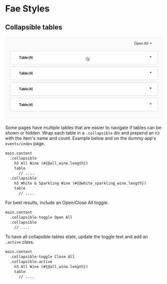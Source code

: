 # Fae Styles

## Collapsible tables

![Collapsible](https://raw.githubusercontent.com/wearefine/fae/master/docs/images/collapsible.gif)

Some pages have multiple tables that are easier to navigate if tables can be shown or hidden. Wrap each table in a `.collapsible` div and prepend an `h3` with the item's name and count. Example below and on the dummy app's `events/index` page.

```slim
main.content
  .collapsible
    h3 All Wine (#{@all_wine.length})
    table
      // ....
  .collapsible
    h3 White & Sparkling Wine (#{@white_sparkling_wine.length})
    table
      // ....
```

For best results, include an Open/Close All toggle.

```slim
main.content
  .collapsible-toggle Open All
  .collapsible
    // ....
```

To have all collapsible tables state, update the toggle text and add an `.active` class.

```slim
main.content
  .collapsible-toggle Close All
  .collapsible.active
    h3 All Wine (#{@all_wine.length})
    table
      // ....
```
